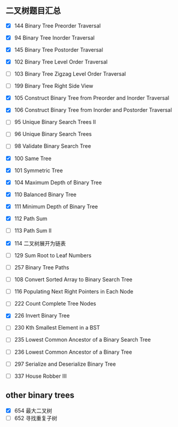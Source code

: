 ## 二叉树题目汇总
-[x] 144 Binary Tree Preorder Traversal

-[x] 94 Binary Tree Inorder Traversal

-[x] 145 Binary Tree Postorder Traversal

-[x] 102 Binary Tree Level Order Traversal

-[ ] 103 Binary Tree Zigzag Level Order Traversal

-[ ] 199 Binary Tree Right Side View

-[x] 105 Construct Binary Tree from Preorder and Inorder Traversal

-[x] 106 Construct Binary Tree from Inorder and Postorder Traversal

-[ ] 95 Unique Binary Search Trees II

-[ ] 96 Unique Binary Search Trees

-[ ] 98 Validate Binary Search Tree

-[x] 100 Same Tree

-[x] 101 Symmetric Tree

-[x] 104 Maximum Depth of Binary Tree

-[x] 110 Balanced Binary Tree

-[x] 111 Minimum Depth of Binary Tree

-[x] 112 Path Sum

-[ ] 113 Path Sum II

-[x] 114 二叉树展开为链表

-[ ] 129 Sum Root to Leaf Numbers

-[ ] 257 Binary Tree Paths

-[ ] 108 Convert Sorted Array to Binary Search Tree

-[ ] 116 Populating Next Right Pointers in Each Node

-[ ] 222 Count Complete Tree Nodes

-[x] 226 Invert Binary Tree

-[ ] 230 Kth Smallest Element in a BST

-[ ] 235 Lowest Common Ancestor of a Binary Search Tree

-[ ] 236 Lowest Common Ancestor of a Binary Tree

-[ ] 297 Serialize and Deserialize Binary Tree

-[ ] 337 House Robber III

## other binary trees

-[x] 654 最大二叉树
-[ ] 652 寻找重复子树